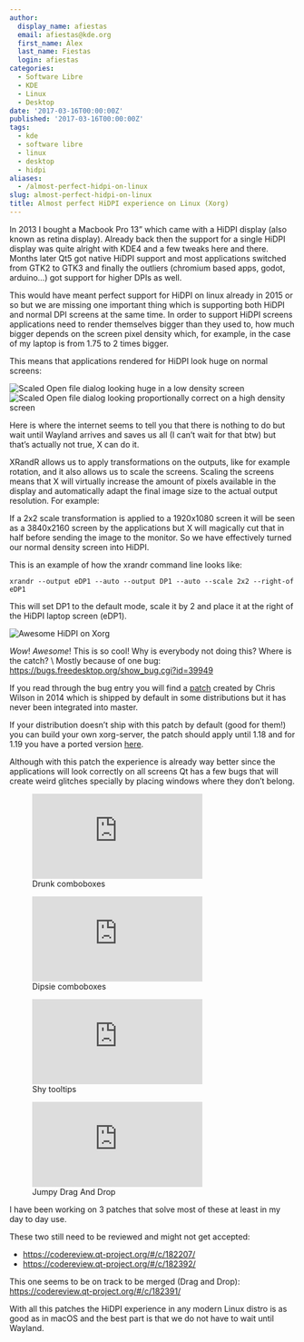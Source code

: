 ```yaml
---
author:
  display_name: afiestas
  email: afiestas@kde.org
  first_name: Àlex
  last_name: Fiestas
  login: afiestas
categories:
  - Software Libre
  - KDE
  - Linux
  - Desktop
date: '2017-03-16T00:00:00Z'
published: '2017-03-16T00:00:00Z'
tags:
  - kde
  - software libre
  - linux
  - desktop
  - hidpi
aliases:
  - /almost-perfect-hidpi-on-linux
slug: almost-perfect-hidpi-on-linux
title: Almost perfect HiDPI experience on Linux (Xorg)
---
```


In 2013 I bought a Macbook Pro 13” which came with a HiDPI display (also known as retina display). Already back then the support for
a single HiDPI display was quite alright with KDE4 and a few tweaks here and there. Months later Qt5 got native HiDPI support and most
applications switched from GTK2 to GTK3 and finally the outliers (chromium based apps, godot, arduino...) got support for higher DPIs as well.

This would have meant perfect support for HiDPI on linux already in 2015 or so but we are missing one important thing which is supporting
both HiDPI and normal DPI screens at the same time. In order to support HiDPI screens applications need to render themselves bigger than
they used to, how much bigger depends on the screen pixel density which, for example, in the case of my laptop is from 1.75 to 2 times
bigger.

This means that applications rendered for HiDPI look huge on normal screens:

![Scaled Open file dialog looking huge in a low density screen][3]
![Scaled Open file dialog looking proportionally correct on a high density screen][4]

[3]: https://cdn.afiestas.org/posts/2017/02/external_noscale.png
[4]: https://cdn.afiestas.org/posts/2017/02/external_scaled.png

Here is where the internet seems to tell you that there is nothing to do but wait until Wayland arrives and saves us all
(I can’t wait for that btw) but that’s actually not true, X can do it.

XRandR allows us to apply transformations on the outputs, like for example rotation, and it also allows us to scale the screens.
Scaling the screens means that X will virtually increase the amount of pixels available in the display and automatically adapt the final
image size to the actual output resolution. For example:

If a 2x2 scale transformation is applied to a 1920x1080 screen it will be seen as a 3840x2160 screen by the applications but X will magically cut that in half before sending
the image to the monitor. So we have effectively turned our normal density screen into HiDPI.

This is an example of how the xrandr command line looks like:

```
xrandr --output eDP1 --auto --output DP1 --auto --scale 2x2 --right-of eDP1
```

This will set DP1 to the default mode, scale it by 2 and place it at the right of the HiDPI laptop screen (eDP1).

![Awesome HiDPI on Xorg][2]

[2]: https://cdn.afiestas.org/posts/2017/02/hidpi.png

_Wow_! _Awesome_! This is so cool! Why is everybody not doing this? Where is the catch? \\
Mostly because of one bug:
https://bugs.freedesktop.org/show_bug.cgi?id=39949

If you read through the bug entry you will find a [patch](https://bugs.freedesktop.org/attachment.cgi?id=94929) created by Chris Wilson in 2014
which is shipped by default in some distributions but it has never been integrated into master.

If your distribution doesn’t ship with this patch by default (good for them!) you can build your own xorg-server, the patch should apply until 1.18 and for 1.19
you have a ported version [here](https://raw.githubusercontent.com/afiestas/xorg-server-patches/master/cursor.patch).

Although with this patch the experience is already way better since the applications will look correctly on all screens Qt has a few bugs
that will create weird glitches specially by placing windows where they don’t belong.

<figure>
  <iframe src='https://gfycat.com/ifr/NegativeReadyBluebird' frameborder='0' scrolling='no' allowfullscreen></iframe>
  <figcaption>Drunk comboboxes</figcaption>
</figure>
<figure>
  <iframe src='https://gfycat.com/ifr/MilkyTanFallowdeer' frameborder='0' scrolling='no' allowfullscreen></iframe>
  <figcaption>Dipsie comboboxes</figcaption>
</figure>

<figure>
  <iframe src='https://gfycat.com/ifr/SlushyUnitedGrison' frameborder='0' scrolling='no' allowfullscreen></iframe>
  <figcaption>Shy tooltips</figcaption>
</figure>

<figure>
  <iframe src='https://gfycat.com/ifr/DemandingFairBettong' frameborder='0' scrolling='no' allowfullscreen></iframe>
  <figcaption>Jumpy Drag And Drop</figcaption>
</figure>

I have been working on 3 patches that solve most of these at least in my day to day use.

These two still need to be reviewed and might not get accepted:
- <https://codereview.qt-project.org/#/c/182207/>
- <https://codereview.qt-project.org/#/c/182392/>

This one seems to be on track to be merged (Drag and Drop):\
<https://codereview.qt-project.org/#/c/182391/>

With all this patches the HiDPI experience in any modern Linux distro is as good as in macOS and the best part is that we do not have to wait until Wayland.
